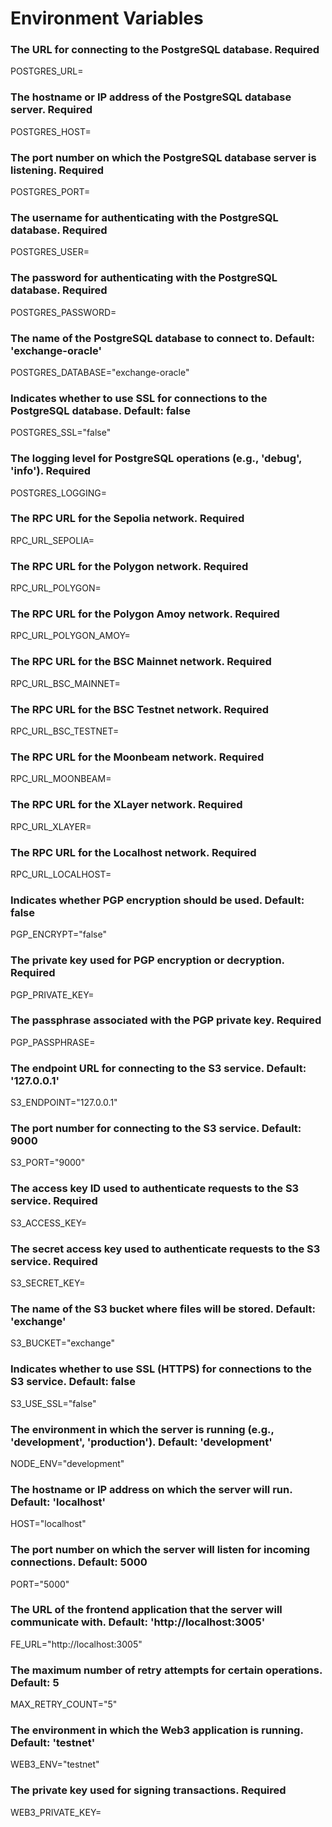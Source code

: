 # Environment Variables

### The URL for connecting to the PostgreSQL database. Required
POSTGRES_URL=

### The hostname or IP address of the PostgreSQL database server. Required
POSTGRES_HOST=

### The port number on which the PostgreSQL database server is listening. Required
POSTGRES_PORT=

### The username for authenticating with the PostgreSQL database. Required
POSTGRES_USER=

### The password for authenticating with the PostgreSQL database. Required
POSTGRES_PASSWORD=

### The name of the PostgreSQL database to connect to. Default: 'exchange-oracle'
POSTGRES_DATABASE="exchange-oracle"

### Indicates whether to use SSL for connections to the PostgreSQL database. Default: false
POSTGRES_SSL="false"

### The logging level for PostgreSQL operations (e.g., 'debug', 'info'). Required
POSTGRES_LOGGING=

### The RPC URL for the Sepolia network. Required
RPC_URL_SEPOLIA=

### The RPC URL for the Polygon network. Required
RPC_URL_POLYGON=

### The RPC URL for the Polygon Amoy network. Required
RPC_URL_POLYGON_AMOY=

### The RPC URL for the BSC Mainnet network. Required
RPC_URL_BSC_MAINNET=

### The RPC URL for the BSC Testnet network. Required
RPC_URL_BSC_TESTNET=

### The RPC URL for the Moonbeam network. Required
RPC_URL_MOONBEAM=

### The RPC URL for the XLayer network. Required
RPC_URL_XLAYER=

### The RPC URL for the Localhost network. Required
RPC_URL_LOCALHOST=

### Indicates whether PGP encryption should be used. Default: false
PGP_ENCRYPT="false"

### The private key used for PGP encryption or decryption. Required
PGP_PRIVATE_KEY=

### The passphrase associated with the PGP private key. Required
PGP_PASSPHRASE=

### The endpoint URL for connecting to the S3 service. Default: '127.0.0.1'
S3_ENDPOINT="127.0.0.1"

### The port number for connecting to the S3 service. Default: 9000
S3_PORT="9000"

### The access key ID used to authenticate requests to the S3 service. Required
S3_ACCESS_KEY=

### The secret access key used to authenticate requests to the S3 service. Required
S3_SECRET_KEY=

### The name of the S3 bucket where files will be stored. Default: 'exchange'
S3_BUCKET="exchange"

### Indicates whether to use SSL (HTTPS) for connections to the S3 service. Default: false
S3_USE_SSL="false"

### The environment in which the server is running (e.g., 'development', 'production'). Default: 'development'
NODE_ENV="development"

### The hostname or IP address on which the server will run. Default: 'localhost'
HOST="localhost"

### The port number on which the server will listen for incoming connections. Default: 5000
PORT="5000"

### The URL of the frontend application that the server will communicate with. Default: 'http://localhost:3005'
FE_URL="http://localhost:3005"

### The maximum number of retry attempts for certain operations. Default: 5
MAX_RETRY_COUNT="5"

### The environment in which the Web3 application is running. Default: 'testnet'
WEB3_ENV="testnet"

### The private key used for signing transactions. Required
WEB3_PRIVATE_KEY=

